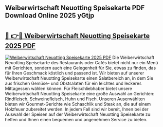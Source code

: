 ## Weiberwirtschaft Neuotting Speisekarte PDF Download Online 2025 yGtjp

# <h2><a href="http://gc6eb97.nevu.top/?p=Weiberwirtschaft+Neuotting+Speisekarte">🔗 👉🔴 Weiberwirtschaft Neuotting Speisekarte 2025 PDF</a></h2>

[![Weiberwirtschaft Neuotting Speisekarte 2025 PDF](https://i.imgur.com/dBaPXMq.png)](http://gc6eb97.nevu.top/?p=Weiberwirtschaft+Neuotting+Speisekarte)
Die Weiberwirtschaft Neuotting Speisekarte des Restaurants oder Cafés bietet nicht nur ein Menü mit Gerichten, sondern auch eine Gelegenheit für Sie, etwas zu finden, das für Ihren Geschmack köstlich und passend ist. Wir bieten auf unserer Weiberwirtschaft Neuotting Speisekarte einen Salatbereich an, in dem Sie aus frischen Gemüse- und Obstsalaten für ein leichtes und leckeres Mittagessen wählen können. Für Fleischliebhaber bietet unsere Weiberwirtschaft Neuotting Speisekarte eine große Auswahl an Gerichten: Rindfleisch, Schweinefleisch, Huhn und Fisch. Unseren Auserwählten bieten wir Gourmet-Gerichte wie Schaschlik und Steak an, die auf einem Holzfeuer zubereitet werden. In jedem Fall sind wir bereit, Ihnen bei der Auswahl der Speisen auf der Weiberwirtschaft Neuotting Speisekarte zu helfen und Ihnen einen bequemen und angenehmen Service zu bieten.
